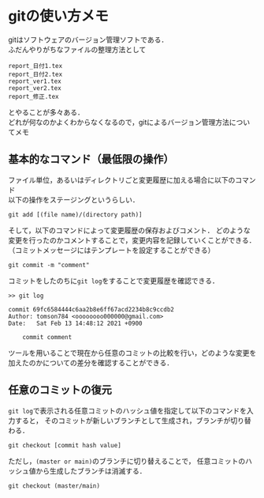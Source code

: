# gitの使い方メモ

gitはソフトウェアのバージョン管理ソフトである．  
ふだんやりがちなファイルの整理方法として

```
report_日付1.tex
report_日付2.tex
report_ver1.tex
report_ver2.tex
report_修正.tex
```
とやることが多々ある．  
どれが何なのかよくわからなくなるので，gitによるバージョン管理方法についてメモ

## 基本的なコマンド（最低限の操作）

ファイル単位，あるいはディレクトリごと変更履歴に加える場合に以下のコマンド  
以下の操作をステージングというらしい．
```
git add [(file name)/(directory path)]
```

そして，以下のコマンドによって変更履歴の保存およびコメント．
どのような変更を行ったのかコメントすることで，変更内容を記録していくことができる．
（コミットメッセージにはテンプレートを設定することができる）
```
git commit -m "comment"
```

コミットをしたのちに`git log`をすることで変更履歴を確認できる．

```
>> git log

commit 69fc6584444c6aa2b8e6ff67acd2234b8c9ccdb2
Author: tomson784 <oooooooo000000@gmail.com>
Date:   Sat Feb 13 14:48:12 2021 +0900

    commit comment
```

ツールを用いることで現在から任意のコミットの比較を行い，どのような変更を加えたのかについての差分を確認することができる．

## 任意のコミットの復元

`git log`で表示される任意コミットのハッシュ値を指定して以下のコマンドを入力すると，
そのコミットが新しいブランチとして生成され，ブランチが切り替わる．

```
git checkout [commit hash value]
```

ただし，`(master or main)`のブランチに切り替えることで，
任意コミットのハッシュ値から生成したブランチは消滅する．
```
git checkout (master/main)
```